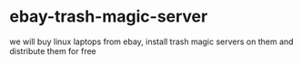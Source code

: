 # ebay-trash-magic-server
we will buy linux laptops from ebay, install trash magic servers on them and distribute them for free
